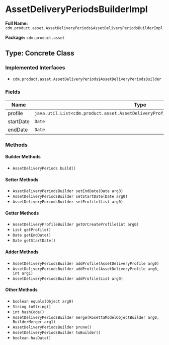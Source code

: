 # AssetDeliveryPeriodsBuilderImpl

**Full Name:** `cdm.product.asset.AssetDeliveryPeriods$AssetDeliveryPeriodsBuilderImpl`

**Package:** `cdm.product.asset`

## Type: Concrete Class

### Implemented Interfaces

- `cdm.product.asset.AssetDeliveryPeriods$AssetDeliveryPeriodsBuilder`

### Fields

| Name | Type | Description |
|------|------|-------------|
| profile | `java.util.List<cdm.product.asset.AssetDeliveryProfile$AssetDeliveryProfileBuilder>` |  |
| startDate | `Date` |  |
| endDate | `Date` |  |

### Methods

#### Builder Methods

- `AssetDeliveryPeriods build()`

#### Setter Methods

- `AssetDeliveryPeriodsBuilder setEndDate(Date arg0)`
- `AssetDeliveryPeriodsBuilder setStartDate(Date arg0)`
- `AssetDeliveryPeriodsBuilder setProfile(List arg0)`

#### Getter Methods

- `AssetDeliveryProfileBuilder getOrCreateProfile(int arg0)`
- `List getProfile()`
- `Date getEndDate()`
- `Date getStartDate()`

#### Adder Methods

- `AssetDeliveryPeriodsBuilder addProfile(AssetDeliveryProfile arg0)`
- `AssetDeliveryPeriodsBuilder addProfile(AssetDeliveryProfile arg0, int arg1)`
- `AssetDeliveryPeriodsBuilder addProfile(List arg0)`

#### Other Methods

- `boolean equals(Object arg0)`
- `String toString()`
- `int hashCode()`
- `AssetDeliveryPeriodsBuilder merge(RosettaModelObjectBuilder arg0, BuilderMerger arg1)`
- `AssetDeliveryPeriodsBuilder prune()`
- `AssetDeliveryPeriodsBuilder toBuilder()`
- `boolean hasData()`

